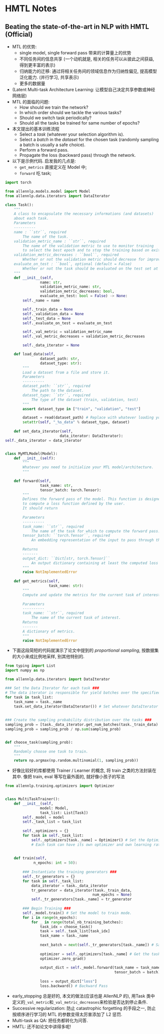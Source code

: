 # HMTL Notes

## Beating the state-of-the-art in NLP with HMTL (Official)

* MTL 的优势:
    * single model, single forward pass 带来的计算量上的优势
    * 不同任务间的信息共享 (一个动机就是, 相关的任务可以从彼此之间获益, 得到更丰富的表示)
    * 归纳能力的迁移: 通过将相关任务间的领域信息作为归纳性偏见, 提高模型泛化能力. (并行学习, 共享表示)
    * 更多的数据量
* (Latent Multi-task Architecture Learning: 让模型自己决定共享参数或神经网络层)
* MTL 的面临的问题:
    * How should we train the network?
    * In which order should we tackle the various tasks?
    * Should we switch task periodically?
    * Should all the tasks be trained for same number of epochs?
* 本文提出的基本训练流程
    * Select a *task* (whatever your selection algorithm is).
    * Select a *batch* in the *dataset* for the chosen task (randomly sampling a batch is usually a safe choice).
    * Perform a forward pass.
    * Propagate the loss (backward pass) through the network.
* 以下是示例代码. 启发我的几点是:
    * `get_metrics` 直接定义在 Model 中;
    * `forward` 吃 task;

```python
import torch

from allennlp.models.model import Model
from allennlp.data.iterators import DataIterator

class Task():
    """
    A class to encapsulate the necessary informations (and datasets)
    about each task.
    Parameters
    ----------
    name : ``str``, required
        The name of the task.
    validation_metric_name : ``str``, required
        The name of the validation metric to use to monitor training
        to select the best epoch and to stop the training based on exit condition.
    validation_metric_decreases : ``bool``, required
        Whether or not the validation metric should decrease for improvement.
    evaluate_on_test : ``bool`, optional (default = False)
        Whether or not the task should be evaluated on the test set at the end of the training.
    """
    def __init__(self,
                name: str,
                validation_metric_name: str,
                validation_metric_decreases: bool,
                evaluate_on_test: bool = False) -> None:
        self._name = name

        self._train_data = None
        self._validation_data = None
        self._test_data = None
        self._evaluate_on_test = evaluate_on_test

        self._val_metric = validation_metric_name
        self._val_metric_decreases = validation_metric_decreases

        self._data_iterator = None

    def load_data(self,
                dataset_path: str,
                dataset_type: str):
        """
        Load a dataset from a file and store it.
        Parameters
        ----------
        dataset_path: ``str``, required
            The path to the dataset.
        dataset_type: ``str``, required
            The type of the dataset (train, validation, test)
        """
        assert dataset_type in ["train", "validation", "test"]

        dataset = read(dataset_path) # Replace with whatever loading you want.
        setattr(self, "_%s_data" % dataset_type, dataset)
    
    def set_data_iterator(self,
                         data_iterator: DataIterator):
self._data_iterator = data_iterator


class MyMTLModel(Model):
    def __init__(self):
        """
        Whatever you need to initialize your MTL model/architecture.
        """
  
    def forward(self,
                task_name: str,
                tensor_batch: torch.Tensor):
        """
        Defines the forward pass of the model. This function is designed
        to compute a loss function defined by the user.
        It should return 
        
        Parameters
        ----------
        task_name: ``str``, required
            The name of the task for which to compute the forward pass.
        tensor_batch: ``torch.Tensor``, required
            An embedding representation of the input to pass through the model.
            
        Returns
        -------
        output_dict: ``Dict[str, torch.Tensor]``
            An output dictionary containing at least the computed loss for the task of interest.
        """
        raise NotImplementedError
  
    def get_metrics(self, 
                    task_name: str):
        """
        Compute and update the metrics for the current task of interest.
        
        Parameters
        ----------
        task_name: ``str``, required
            The name of the current task of interest.
        Returns
        -------
        A dictionary of metrics.
        """
        raise NotImplementedError 
```

* 下面这段简短的代码就演示了论文中提到的 *proportional sampling*, 按数据集的大小来成比例地采样, 别其他特别的.

```python
from typing import List
import numpy as np

from allennlp.data.iterators import DataIterator

### Set the Data Iterator for each task ###
# The data iterator is responsible for yield batches over the specified dataset.
for task in task_list:
    task_name = task._name
    task.set_data_iterator(DataIterator()) # Set whatever DataIterator you like.
    
    
### Create the sampling probability distribution over the tasks ###
sampling_prob = [task._data_iterator.get_num_batches(task._train_data) for task in task_list]
sampling_prob = sampling_prob / np.sum(sampling_prob)


def choose_task(sampling_prob):
    """
    Randomly choose one task to train.
    """
    return np.argmax(np.random.multinomial(1, sampling_prob)) 
```

* 好像比较好的库都使用 Trainer / Learner 的概念, 将 train 之类的方法封装在其中. 像把 train, eval 等写在最外面的, 就好像小孩子的写法

```python
from allennlp.training.optimizers import Optimizer


class MultiTaskTrainer():
    def __init__(self,
                model: Model,
                task_list: List[Task])
        self._model = model
        self._task_list = task_list
        
        self._optimizers = {}
        for task in self._task_list:
            self._optimizers[task._name] = Optimizer() # Set the Optimizer you like.
            # Each task can have its own optimizer and own learning rate scheduler.
        
        
    def train(self,
             n_epochs: int = 50):
        
        ### Instantiate the training generators ###
        self._tr_generators = {}
        for task in self._task_list:
            data_iterator = task._data_iterator
            tr_generator = data_iterator(task._train_data,
                                        num_epochs = None)
            self._tr_generators[task._name] = tr_generator
        
        ### Begin Training ###
        self._model.train() # Set the model to train mode.
        for i in range(n_epochs):
            for _ in range(total_nb_training_batches):
                task_idx = choose_task()
                task = self._task_list[task_idx]
                task_name = task._name
                
                next_batch = next(self._tr_generators[task._name]) # Sample the next batch for the current task of interest.
                
                optimizer = self._optimizers[task._name] # Get the task-specific optimizer for the current task of interest.            
                optimizer.zero_grad()
                
                output_dict = self._model.forward(task_name = task_name, 
                                                  tensor_batch = batch) #Forward Pass
                
                loss = output_dict["loss"]
                loss.backward() # Backward Pass
```

* early_stopping 总是好的, 本文的做法(应该也是 AllenNLP 的), 用Task 类中定义的`_val_metric`和`_val_metric_decreases`来检验是否达到停止条件.
* Successive regularization: 防止 catastrophic forgetting 的手段之一, 防止按顺序进行学习的 MTL 的参数变得太厉害添加了 L2 惩罚.
* Multi-task as QA: 把任务都转化为问答.
* HMTL: 还不如论文中讲得多呢!
